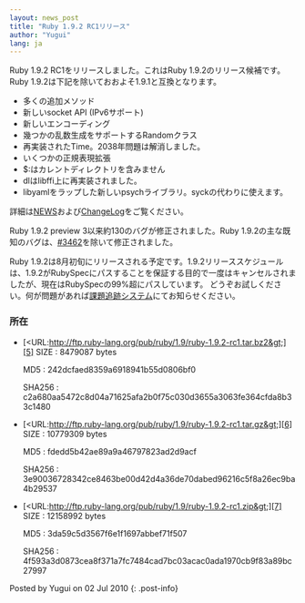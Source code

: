 ```yaml
---
layout: news_post
title: "Ruby 1.9.2 RC1リリース"
author: "Yugui"
lang: ja
---
```


 Ruby 1.9.2 RC1をリリースしました。これはRuby 1.9.2のリリース候補です。 Ruby 1.9.2は下記を除いておおよそ1.9.1と互換となります。

* 多くの追加メソッド
* 新しいsocket API (IPv6サポート)
* 新しいエンコーディング
* 幾つかの乱数生成をサポートするRandomクラス
* 再実装されたTime。2038年問題は解消しました。
* いくつかの正規表現拡張
* $:はカレントディレクトリを含みません
* dlはlibffi上に再実装されました。
* libyamlをラップした新しいpsychライブラリ。syckの代わりに使えます。

詳細は[NEWS][1]および[ChangeLog][2]をご覧ください。

Ruby 1.9.2 preview 3以来約130のバグが修正されました。Ruby
1.9.2の主な既知のバグは、[#3462][3]を除いて修正されました。

Ruby 1.9.2は8月初旬にリリースされる予定です。1.9.2リリーススケジュール
は、1.9.2がRubySpecにパスすることを保証する目的で一度はキャンセルされま したが、現在はRubySpecの99%超にパスしています。
どうぞお試しください。何が問題があれば[課題追跡システム][4]にてお知らせください。

### 所在

* [&lt;URL:http://ftp.ruby-lang.org/pub/ruby/1.9/ruby-1.9.2-rc1.tar.bz2&gt;][5]
  SIZE
  : 8479087 bytes
  
  MD5
  : 242dcfaed8359a6918941b55d0806bf0
  
  SHA256
  : c2a680aa5472c8d04a71625afa2b0f75c030d3655a3063fe364cfda8b33c1480

* [&lt;URL:http://ftp.ruby-lang.org/pub/ruby/1.9/ruby-1.9.2-rc1.tar.gz&gt;][6]
  SIZE
  : 10779309 bytes
  
  MD5
  : fdedd5b42ae89a9a46797823ad2d9acf
  
  SHA256
  : 3e90036728342ce8463be00d42d4a36de70dabed96216c5f8a26ec9ba4b29537

* [&lt;URL:http://ftp.ruby-lang.org/pub/ruby/1.9/ruby-1.9.2-rc1.zip&gt;][7]
  SIZE
  : 12158992 bytes
  
  MD5
  : 3da59c5d3567f6e1f1697abbef71f507
  
  SHA256
  : 4f593a3d0873cea8f371a7fc7484cad7bc03acac0ada1970cb9f83a89bc27997

Posted by Yugui on 02 Jul 2010
{: .post-info}



[1]: http://svn.ruby-lang.org/repos/ruby/tags/v1_9_2_rc1/NEWS 
[2]: http://svn.ruby-lang.org/repos/ruby/tags/v1_9_2_rc1/ChangeLog 
[3]: http://redmine.ruby-lang.org/issues/show/3462 
[4]: http://redmine.ruby-lang.org/projects/show/ruby-19/ 
[5]: http://ftp.ruby-lang.org/pub/ruby/1.9/ruby-1.9.2-rc1.tar.bz2 
[6]: http://ftp.ruby-lang.org/pub/ruby/1.9/ruby-1.9.2-rc1.tar.gz 
[7]: http://ftp.ruby-lang.org/pub/ruby/1.9/ruby-1.9.2-rc1.zip 
